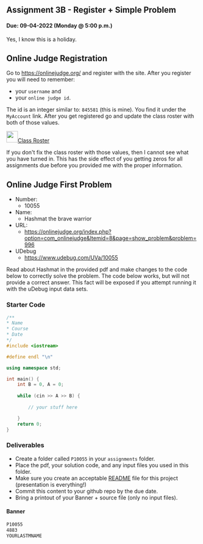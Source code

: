 ## Assignment 3B - Register + Simple Problem 
#### Due: 09-04-2022 (Monday @ 5:00 p.m.)

Yes, I know this is a holiday.

## Online Judge Registration

Go to https://onlinejudge.org/ and register with the site. After you register you will need to remember:
-  your `username` and 
-  your `online judge id`. 

The id is an integer similar to: `845581` (this is mine). You find it under the `MyAccount` link. After you get registered go and update the class roster with both of those values.

<a href="https://docs.google.com/spreadsheets/d/1Ul2tjl74iJoQRd6qQ6leq0M5kmy-lEUSc5PQD91JK6c/edit?usp=sharing"><img src="https://www.gstatic.com/images/branding/product/2x/sheets_2020q4_48dp.png" width="30">Class Roster</a>

If you don't fix the class roster with those values, then I cannot see what you have turned in. This has the side effect of you getting zeros for all assignments due before you provided me with the proper information.

## Online Judge First Problem

- Number:
  - 10055 
- Name:
  - Hashmat the brave warrior
- URL:
  - https://onlinejudge.org/index.php?option=com_onlinejudge&Itemid=8&page=show_problem&problem=996
- UDebug
  - https://www.udebug.com/UVa/10055

Read about Hashmat in the provided pdf and make changes to the code below to correctly solve the problem. The code below works, but will not provide a correct answer. This fact will be exposed if you attempt running it with the uDebug input data sets.

### Starter Code
```cpp
/**
* Name
* Course
* Date
*/
#include <iostream>

#define endl "\n"

using namespace std;

int main() {
    int B = 0, A = 0;
    
    while (cin >> A >> B) {
        
        // your stuff here

    }
    return 0;
}
```

### Deliverables

- Create a folder called `P10055` in your `assignments` folder.
- Place the pdf, your solution code, and any input files you used in this folder.
- Make sure you create an acceptable [README](../../Resources/03-Readmees/README.md) file for this project (presentation is everything!)
- Commit this content to your github repo by the due date.
- Bring a printout of your Banner + source file (only no input files).

#### Banner

```txt
P10055
4883
YOURLASTMNAME
```